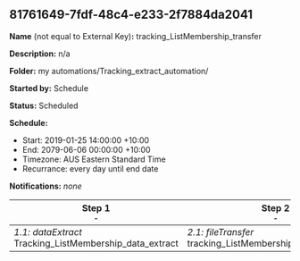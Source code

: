 ## 81761649-7fdf-48c4-e233-2f7884da2041

**Name** (not equal to External Key)**:** tracking_ListMembership_transfer

**Description:** n/a

**Folder:** my automations/Tracking_extract_automation/

**Started by:** Schedule

**Status:** Scheduled

**Schedule:**

* Start: 2019-01-25 14:00:00 +10:00
* End: 2079-06-06 00:00:00 +10:00
* Timezone: AUS Eastern Standard Time
* Recurrance: every day until end date

**Notifications:** _none_


| Step 1<br>_<small>-</small>_ | Step 2<br>_<small>-</small>_ | Step 3<br>_<small>-</small>_ |
| --- | --- | --- |
| _1.1: dataExtract_<br>Tracking_ListMembership_data_extract | _2.1: fileTransfer_<br>tracking_ListMembership_extract_transfer | _3.1: query_<br>Delete_ListMembership_DE_Data |
